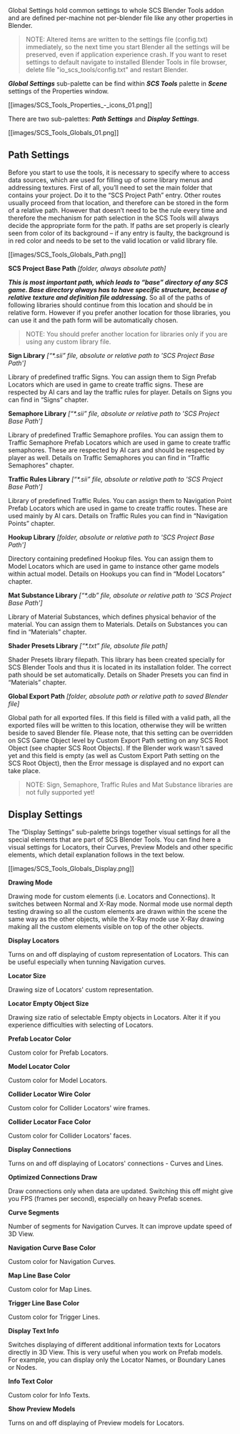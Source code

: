 Global Settings hold common settings to whole SCS Blender Tools addon and are defined per-machine not per-blender file like any other properties in Blender.

> NOTE: Altered items are written to the settings file (config.txt) immediately, so the next time you start Blender all the settings will be preserved, even if application experience crash. If you want to reset settings to default navigate to installed Blender Tools in file browser, delete file "io_scs_tools/config.txt" and restart Blender.

***Global Settings*** sub-palette can be find within ***SCS Tools*** palette in ***Scene*** settings of the Properties window.

[[images/SCS_Tools_Properties_-_icons_01.png]]

There are two sub-palettes: ***Path Settings*** and ***Display Settings***.

[[images/SCS_Tools_Globals_01.png]]


## Path Settings

Before you start to use the tools, it is necessary to specify where to access data sources, which are used for filling up of some library menus and addressing textures. First of all, you’ll need to set the main folder that contains your project. Do it to the “SCS Project Path” entry. Other routes usually proceed from that location, and therefore can be stored in the form of a relative path. However that doesn’t need to be the rule every time and therefore the mechanism for path selection in the SCS Tools will always decide the appropriate form for the path. If paths are set properly is clearly seen from color of its background – if any entry is faulty, the background is in red color and needs to be set to the valid location or valid library file.

[[images/SCS_Tools_Globals_Path.png]]


**SCS Project Base Path** _[folder, always absolute path]_

***This is most important path, which leads to “base” directory of any SCS game. Base directory always has to have specific structure, because of relative texture and definition file addressing.*** So all of the paths of following libraries should continue from this location and should be in relative form. However if you prefer another location for those libraries, you can use it and the path form will be automatically chosen.

> NOTE: You should prefer another location for libraries only if you are using any custom library file.


**Sign Library** _[“*.sii” file, absolute or relative path to 'SCS Project Base Path']_

Library of predefined traffic Signs. You can assign them to Sign Prefab Locators which are used in game to create traffic signs. These are respected by AI cars and lay the traffic rules for player. Details on Signs you can find in “Signs” chapter.


**Semaphore Library** _[“*.sii” file, absolute or relative path to 'SCS Project Base Path']_

Library of predefined Traffic Semaphore profiles. You can assign them to Traffic Semaphore Prefab Locators which are used in game to create traffic semaphores. These are respected by AI cars and should be respected by player as well. Details on Traffic Semaphores you can find in “Traffic Semaphores” chapter.


**Traffic Rules Library** _[“*.sii” file, absolute or relative path to 'SCS Project Base Path']_

Library of predefined Traffic Rules. You can assign them to Navigation Point Prefab Locators which are used in game to create traffic routes. These are used mainly by AI cars. Details on Traffic Rules you can find in “Navigation Points” chapter.


**Hookup Library** _[folder, absolute or relative path to 'SCS Project Base Path']_

Directory containing predefined Hookup files. You can assign them to Model Locators which are used in game to instance other game models within actual model. Details on Hookups you can find in “Model Locators” chapter.


**Mat Substance Library** _[“*.db” file, absolute or relative path to 'SCS Project Base Path']_

Library of Material Substances, which defines physical behavior of the material. You can assign them to Materials. Details on Substances you can find in “Materials” chapter.


**Shader Presets Library** _[“*.txt” file, absolute file path]_

Shader Presets library filepath. This library has been created specially for SCS Blender Tools and thus it is located in its installation folder. The correct path should be set automatically. Details on Shader Presets you can find in “Materials” chapter.


**Global Export Path** _[folder, absolute path or relative path to saved Blender file]_

Global path for all exported files. If this field is filled with a valid path, all the exported files will be written to this location, otherwise they will be written beside to saved Blender file.
Please note, that this setting can be overridden on SCS Game Object level by Custom Export Path setting on any SCS Root Object (see chapter SCS Root Objects).
If the Blender work wasn't saved yet and this field is empty (as well as Custom Export Path setting on the SCS Root Object), then the Error message is displayed and no export can take place.

> NOTE: Sign, Semaphore, Traffic Rules and Mat Substance libraries are not fully supported yet!


## Display Settings

The “Display Settings” sub-palette brings together visual settings for all the special elements that are part of SCS Blender Tools. You can find here a visual settings for Locators, their Curves, Preview Models and other specific elements, which detail explanation follows in the text below.

[[images/SCS_Tools_Globals_Display.png]]


**Drawing Mode**

Drawing mode for custom elements (i.e. Locators and Connections). It switches between Normal and X-Ray mode. Normal mode use normal depth testing drawing so all the custom elements are drawn within the scene the same way as the other objects, while the X-Ray mode use X-Ray drawing making all the custom elements visible on top of the other objects.


**Display Locators**

Turns on and off displaying of custom representation of Locators. This can be useful especially when tunning Navigation curves.


**Locator Size**

Drawing size of Locators' custom representation.


**Locator Empty Object Size**

Drawing size ratio of selectable Empty objects in Locators. Alter it if you experience difficulties with selecting of Locators.


**Prefab Locator Color**

Custom color for Prefab Locators.


**Model Locator Color**

Custom color for Model Locators.


**Collider Locator Wire Color**

Custom color for Collider Locators' wire frames.


**Collider Locator Face Color**

Custom color for Collider Locators' faces.


**Display Connections**

Turns on and off displaying of Locators' connections - Curves and Lines.


**Optimized Connections Draw**

Draw connections only when data are updated. Switching this off might give you FPS (frames per second), especially on heavy Prefab scenes.


**Curve Segments**

Number of segments for Navigation Curves. It can improve update speed of 3D View.


**Navigation Curve Base Color**

Custom color for Navigation Curves.


**Map Line Base Color**

Custom color for Map Lines.


**Trigger Line Base Color**

Custom color for Trigger Lines.


**Display Text Info**

Switches displaying of different additional information texts for Locators directly in 3D View. This is very useful when you work on Prefab models. For example, you can display only the Locator Names, or Boundary Lanes or Nodes.


**Info Text Color**

Custom color for Info Texts.


**Show Preview Models**

Turns on and off displaying of Preview models for Locators.